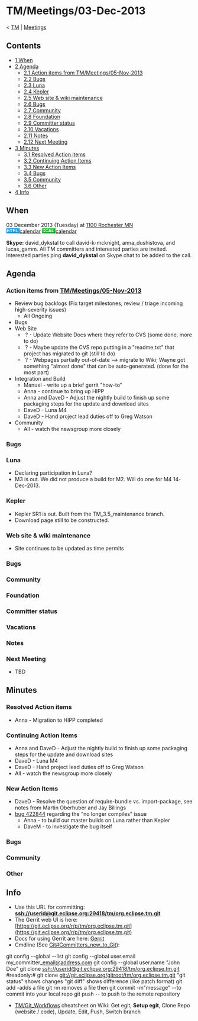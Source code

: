 

TM/Meetings/03-Dec-2013
=======================

< [TM](./TM "TM")‎ | [Meetings](./Meetings "TM/Meetings")

Contents
--------

*   [1 When](#When)
*   [2 Agenda](#Agenda)
    *   [2.1 Action items from TM/Meetings/05-Nov-2013](#Action-items-from-TM.2FMeetings.2F05-Nov-2013)
    *   [2.2 Bugs](#Bugs)
    *   [2.3 Luna](#Luna)
    *   [2.4 Kepler](#Kepler)
    *   [2.5 Web site & wiki maintenance](#Web-site-.26-wiki-maintenance)
    *   [2.6 Bugs](#Bugs-2)
    *   [2.7 Community](#Community)
    *   [2.8 Foundation](#Foundation)
    *   [2.9 Committer status](#Committer-status)
    *   [2.10 Vacations](#Vacations)
    *   [2.11 Notes](#Notes)
    *   [2.12 Next Meeting](#Next-Meeting)
*   [3 Minutes](#Minutes)
    *   [3.1 Resolved Action items](#Resolved-Action-items)
    *   [3.2 Continuing Action Items](#Continuing-Action-Items)
    *   [3.3 New Action Items](#New-Action-Items)
    *   [3.4 Bugs](#Bugs-3)
    *   [3.5 Community](#Community-2)
    *   [3.6 Other](#Other)
*   [4 Info](#Info)

When
----

03 December 2013 (Tuesday) at [1100 Rochester MN](http://www.timeanddate.com/worldclock/fixedtime.html?msg=Eclipse+TM+November+Committer+Call&iso=20131203T11&p1=159&am=30)  
![Html.gif](./images/Html.gif)[calendar](http://www.google.com/calendar/embed?src=vn70im36r00qeusu8nme50cils@group.calendar.google.com&ctz=Canada/Toronto) ![Ical.gif](./images/Ical.gif)[calendar](http://www.google.com/calendar/ical/vn70im36r00qeusu8nme50cils@group.calendar.google.com/public/basic.ics)

**Skype:** david\_dykstal to call david-k-mcknight, anna\_dushistova, and lucas_gamm. All TM committers and interested parties are invited. Interested parties ping **david_dykstal** on Skype chat to be added to the call.

Agenda
------

### Action items from [TM/Meetings/05-Nov-2013](./05-Nov-2013 "TM/Meetings/05-Nov-2013")

*   Review bug backlogs (Fix target milestones; review / triage incoming high-severity issues)
    *   All Ongoing
*   Bugs
*   Web Site
    *    ? \- Update Website Docs where they refer to CVS (some done, more to do)
    *    ? \- Maybe update the CVS repo putting in a "readme.txt" that project has migrated to git (still to do)
    *    ? \- Webpages partially out-of-date --> migrate to Wiki; Wayne got something "almost done" that can be auto-generated. (done for the most part)
*   Integration and Build
    *   Manuel - write up a brief gerrit "how-to"
    *   Anna - continue to bring up HIPP
    *   Anna and DaveD - Adjust the nightly build to finish up some packaging steps for the update and download sites
    *   DaveD - Luna M4
    *   DaveD - Hand project lead duties off to Greg Watson
*   Community
    *   All - watch the newsgroup more closely

### Bugs

### Luna

*   Declaring participation in Luna?
*   M3 is out. We did not produce a build for M2. Will do one for M4 14-Dec-2013.

### Kepler

*   Kepler SR1 is out. Built from the TM\_3.5\_maintenance branch.
*   Download page still to be constructed.

### Web site & wiki maintenance

*   Site continues to be updated as time permits

### Bugs

### Community

### Foundation

### Committer status

### Vacations

### Notes

### Next Meeting

*   TBD

Minutes
-------

### Resolved Action items

*   Anna - Migration to HIPP completed

### Continuing Action Items

*   Anna and DaveD - Adjust the nightly build to finish up some packaging steps for the update and download sites
*   DaveD - Luna M4
*   DaveD - Hand project lead duties off to Greg Watson
*   All - watch the newsgroup more closely

### New Action Items

*   DaveD - Resolve the question of require-bundle vs. import-package, see notes from Martin Oberhuber and Jay Billings
*   [bug 422844](https://bugs.eclipse.org/bugs/show_bug.cgi?id=422844) regarding the "no longer compiles" issue
    *   Anna - to build our master builds on Luna rather than Kepler
    *   DaveM - to investigate the bug itself

### Bugs

### Community

### Other

Info
----

*   Use this URL for committing: **[ssh://userid@git.eclipse.org:29418/tm/org.eclipse.tm.git](ssh://userid@git.eclipse.org:29418/tm/org.eclipse.tm.git)**
*   The Gerrit web UI is here: [https://git.eclipse.org/r/p/tm/org.eclipse.tm.git](https://git.eclipse.org/r/p/tm/org.eclipse.tm.git)
*   Docs for using Gerrit are here: [Gerrit](https://wiki.eclipse.org/Gerrit "Gerrit")
*   Cmdline (See [Git#Committers\_new\_to_Git](https://wiki.eclipse.org/Git#Committers_new_to_Git "Git")):

  git config --global --list
  git config --global user.email my\_committer\_email@address.com
  git config --global user.name "John Doe"
  git clone [ssh://userid@git.eclipse.org:29418/tm/org.eclipse.tm.git](ssh://userid@git.eclipse.org:29418/tm/org.eclipse.tm.git)
  #readonly:# git clone [git://git.eclipse.org/gitroot/tm/org.eclipse.tm.git](git://git.eclipse.org/gitroot/tm/org.eclipse.tm.git)
  <make changes>
  "git status" shows changes
  "git diff" shows difference (like patch format)
  git add <filename> -adds a file
  git rm <filename> removes a file
  then git commit -m"message" --to commit into your local repo
  git push -- to push to the remote repository

*   [TM/Git_Workflows](./Git_Workflows "TM/Git Workflows") cheatsheet on Wiki: Get egit, **Setup egit**, Clone Repo (website / code), Update, Edit, Push, Switch branch

